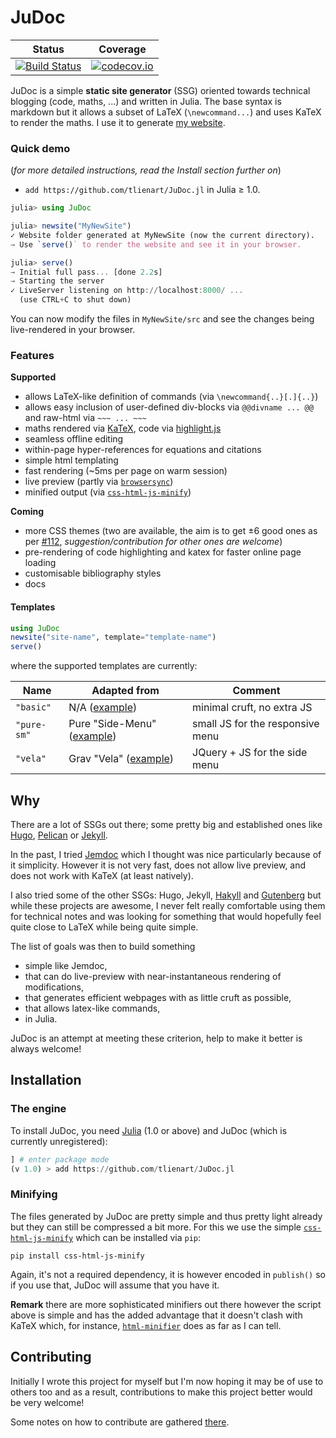 # JuDoc

| Status | Coverage |
| :----: | :----: |
| [![Build Status](https://travis-ci.org/tlienart/JuDoc.jl.svg?branch=master)](https://travis-ci.org/tlienart/JuDoc.jl) | [![codecov.io](http://codecov.io/github/tlienart/JuDoc.jl/coverage.svg?branch=master)](http://codecov.io/github/tlienart/JuDoc.jl?branch=master) |

JuDoc is a simple **static site generator** (SSG) oriented towards technical blogging (code, maths, ...) and written in Julia.
The base syntax is markdown but it allows a subset of LaTeX (`\newcommand...`) and uses KaTeX to render the maths.
I use it to generate [my website](https://tlienart.github.io).

### Quick demo

(_for more detailed instructions, read the Install section further on_)

* `add https://github.com/tlienart/JuDoc.jl` in Julia ≥ 1.0.

```julia
julia> using JuDoc

julia> newsite("MyNewSite")
✓ Website folder generated at MyNewSite (now the current directory).
→ Use `serve()` to render the website and see it in your browser.

julia> serve()
→ Initial full pass... [done 2.2s]
→ Starting the server
✓ LiveServer listening on http://localhost:8000/ ...
  (use CTRL+C to shut down)
```

You can now modify the files in `MyNewSite/src` and see the changes being live-rendered in your browser.

### Features

**Supported**
* allows LaTeX-like definition of commands (via `\newcommand{..}[.]{..}`)
* allows easy inclusion of user-defined div-blocks via `@@divname ... @@` and raw-html via `~~~ ... ~~~`
* maths rendered via [KaTeX](https://katex.org/), code via [highlight.js](highlightjs.org)
* seamless offline editing
* within-page hyper-references for equations and citations
* simple html templating
* fast rendering (~5ms per page on warm session)
* live preview (partly via [`browsersync`](https://browsersync.io/))
* minified output (via [`css-html-js-minify`](https://github.com/juancarlospaco/css-html-js-minify))

**Coming**
* more CSS  themes (two are available, the aim is to get ±6 good ones as per [#112](https://github.com/tlienart/JuDoc.jl/issues/112), _suggestion/contribution for other ones are welcome_)
* pre-rendering of code highlighting and katex for faster online page loading
* customisable bibliography styles
* docs

#### Templates

```julia
using JuDoc
newsite("site-name", template="template-name")
serve()
```

where the supported templates are currently:

| Name          | Adapted from  | Comment  |
| ------------- | -------------| -----    |
| `"basic"`     | N/A ([example](https://tlienart.github.io/)) | minimal cruft, no extra JS |
| `"pure-sm"`   | Pure "Side-Menu" ([example](https://purecss.io/layouts/side-menu/)) | small JS for the responsive menu  |
| `"vela"`      | Grav "Vela" ([example](https://demo.matthiasdanzinger.eu/vela/)) | JQuery + JS for the side menu |

## Why

There are a lot of SSGs out there; some pretty big and established ones like [Hugo](https://gohugo.io/), [Pelican](https://blog.getpelican.com/) or [Jekyll](https://github.com/jekyll/jekyll).

In the past, I tried [Jemdoc](http://jemdoc.jaboc.net/) which I thought was nice particularly because of it simplicity.
However it is not very fast, does not allow live preview, and does not work with KaTeX (at least natively).

I also tried some of the other SSGs: Hugo, Jekyll, [Hakyll](https://jaspervdj.be/hakyll/) and [Gutenberg](https://github.com/Keats/gutenberg) but while these projects are awesome, I never felt really comfortable using them for technical notes and was looking for something that would hopefully feel quite close to LaTeX while being quite simple.

The list of goals was then to build something

* simple like Jemdoc,
* that can do live-preview with near-instantaneous rendering of modifications,
* that generates efficient webpages with as little cruft as possible,
* that allows latex-like commands,
* in Julia.

JuDoc is an attempt at meeting these criterion, help to make it better is always welcome!

## Installation

### The engine

To install JuDoc, you need [Julia](https://julialang.org/) (1.0 or above) and JuDoc (which is currently unregistered):

```julia
] # enter package mode
(v 1.0) > add https://github.com/tlienart/JuDoc.jl
```

### Minifying

The files generated by JuDoc are pretty simple and thus pretty light already but they can still be compressed a bit more.
For this we use the simple [`css-html-js-minify`](https://github.com/juancarlospaco/css-html-js-minify) which can be installed via `pip`:

```
pip install css-html-js-minify
```

Again, it's not a required dependency, it is however encoded in `publish()` so if you use that, JuDoc will assume that you have it.

**Remark** there are more sophisticated minifiers out there however the script above is simple and has the added advantage that it doesn't clash with KaTeX which, for instance, [`html-minifier`](https://github.com/kangax/html-minifier) does as far as I can tell.

## Contributing

Initially I wrote this project for myself but I'm now hoping it may be of use to others too and as a result, contributions to make this project better would be very welcome!

Some notes on how to contribute are gathered [there](https://github.com/tlienart/JuDoc.jl/blob/master/CONTRIBUTING.md).
